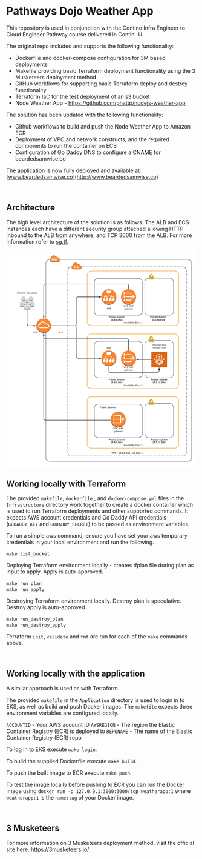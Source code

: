 

# Pathways Dojo Weather App 

This repository is used in conjunction with the Contino Infra Engineer to Cloud Engineer Pathway course delivered in Contini-U. 

The original repo included and supports the following functionality:
* Dockerfile and docker-compose configuration for 3M based deployments
* Makefile providing basic Terraform deployment functionality using the 3 Musketeers deployment method
* GitHub workflows for supporting basic Terraform deploy and destroy functionality 
* Terraform IaC for the test deployment of an s3 bucket
* Node Weather App - https://github.com/phattp/nodejs-weather-app

The solution has been updated with the following functionality:
* Github workflows to build and push the Node Weather App to Amazon ECR
* Deployment of VPC and network constructs, and the required components to run the container on ECS
* Configuration of Go Daddy DNS to configure a CNAME for beardedsamwise.co

The application is now fully deployed and available at: [www.beardedsamwise.co](http://www.beardedsamwise.co)

<br> 

## Architecture

The high level architecture of the solution is as follows. The ALB and ECS instances each have a different security group attached allowing HTTP inbound to the ALB from anywhere, and TCP 3000 from the ALB. For more information refer to [sg.tf](/infrastructure/modules/fargate-env/sg.tf).

![Network Diagram](/images/weather_app_diagram.png)

## Working locally with Terraform

The provided `makefile`, `dockerfile` , and `docker-compose.yml` files in the `Infrastructure` directory work together to create a docker container which is used to run Terraform deployments and other supported commands. It expects AWS account credentials and Go Daddy API credentials (`GODADDY_KEY` and `GODADDY_SECRET`) to be passed as environment variables. 

To run a simple aws command, ensure you have set your aws temporary credentials in your local environment and run the following. 

```
make list_bucket
```

Deploying Terraform environment locally - creates tfplan file during plan as input to apply. Apply is auto-approved.

```
make run_plan
make run_apply
```

Destroying Terraform environment locally. Destroy plan is speculative. Destroy apply is auto-approved.

```
make run_destroy_plan
make run_destroy_apply
```
Terraform `init`, `validate` and `fmt` are run for each of the `make` commands above.

<br> 

## Working locally with the application

A similar approach is used as with Terraform. 

The provided `makefile` in the `Application` directory is used to login in to EKS, as well as build and push Docker images. The `makefile` expects three environment variables are configured locally. 

`ACCOUNTID` - Your AWS account ID
`AWSREGION` - The region the Elastic Container Registry (ECR) is deployed to
`REPONAME`  - The name of the Elastic Container Registry (ECR) repo

To log in to EKS execute `make login`.

To build the supplied Dockerfile execute `make build`.

To push the built image to ECR execute `make push`. 

To test the image locally before pushing to ECR you can run the Docker image using `docker run -p 127.0.0.1:3000:3000/tcp weatherapp:1` where `weatherapp:1` is the `name:tag` of your Docker image. 

<br> 

## 3 Musketeers

For more information on 3 Musketeers deployment method, visit the official site here. https://3musketeers.io/

<br> 


